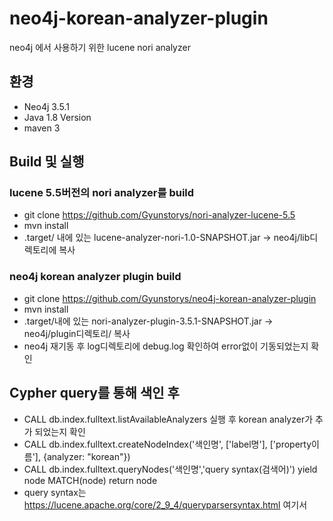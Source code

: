 # neo4j-korean-analyzer-plugin
neo4j 에서 사용하기 위한 lucene nori analyzer

## 환경
* Neo4j 3.5.1
* Java 1.8 Version
* maven 3

## Build 및 실행
### lucene 5.5버전의 nori analyzer를 build
* git clone https://github.com/Gyunstorys/nori-analyzer-lucene-5.5
* mvn install
* .target/ 내에 있는 lucene-analyzer-nori-1.0-SNAPSHOT.jar -> neo4j/lib디렉토리에 복사

### neo4j korean analyzer plugin build
* git clone https://github.com/Gyunstorys/neo4j-korean-analyzer-plugin
* mvn install
* .target/내에 있는 nori-analyzer-plugin-3.5.1-SNAPSHOT.jar -> neo4j/plugin디렉토리/  복사 
* neo4j 재기동 후 log디렉토리에 debug.log 확인하여 error없이 기동되었는지 확인

## Cypher query를 통해 색인 후 
* CALL db.index.fulltext.listAvailableAnalyzers 실행 후 korean analyzer가 추가 되었는지 확인
* CALL db.index.fulltext.createNodeIndex('색인명', ['label명'], ['property이름'], {analyzer: "korean"})
* CALL db.index.fulltext.queryNodes('색인명','query syntax(검색어)') yield node MATCH(node) return node
* query syntax는 https://lucene.apache.org/core/2_9_4/queryparsersyntax.html 여기서 

